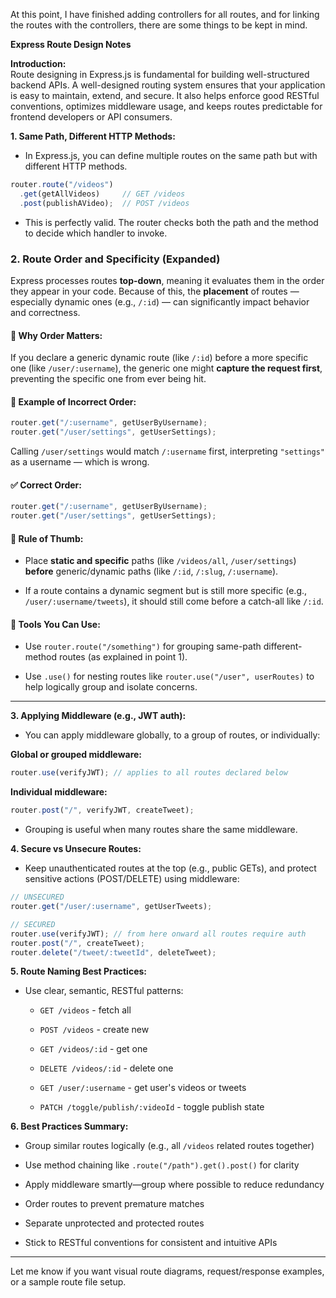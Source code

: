 At this point, I have finished adding controllers for all routes, and for linking the routes with the controllers, there are some things to be kept in mind.

**Express Route Design Notes**

**Introduction:**  
Route designing in Express.js is fundamental for building well-structured backend APIs. A well-designed routing system ensures that your application is easy to maintain, extend, and secure. It also helps enforce good RESTful conventions, optimizes middleware usage, and keeps routes predictable for frontend developers or API consumers.

**1. Same Path, Different HTTP Methods:**

- In Express.js, you can define multiple routes on the same path but with different HTTP methods.
    

```js
router.route("/videos")
  .get(getAllVideos)     // GET /videos
  .post(publishAVideo);  // POST /videos
```

- This is perfectly valid. The router checks both the path and the method to decide which handler to invoke.
    

### **2. Route Order and Specificity (Expanded)**

Express processes routes **top-down**, meaning it evaluates them in the order they appear in your code. Because of this, the **placement** of routes — especially dynamic ones (e.g., `/:id`) — can significantly impact behavior and correctness.

#### 🔹 Why Order Matters:

If you declare a generic dynamic route (like `/:id`) before a more specific one (like `/user/:username`), the generic one might **capture the request first**, preventing the specific one from ever being hit.

#### 🔹 Example of Incorrect Order:

```javascript
router.get("/:username", getUserByUsername);
router.get("/user/settings", getUserSettings);

```

Calling `/user/settings` would match `/:username` first, interpreting `"settings"` as a username — which is wrong.

#### ✅ Correct Order:

```javascript
router.get("/:username", getUserByUsername);
router.get("/user/settings", getUserSettings);

```

#### 🔹 Rule of Thumb:

- Place **static and specific** paths (like `/videos/all`, `/user/settings`) **before** generic/dynamic paths (like `/:id`, `/:slug`, `/:username`).
    
- If a route contains a dynamic segment but is still more specific (e.g., `/user/:username/tweets`), it should still come before a catch-all like `/:id`.
    

#### 🔹 Tools You Can Use:

- Use `router.route("/something")` for grouping same-path different-method routes (as explained in point 1).
    
- Use `.use()` for nesting routes like `router.use("/user", userRoutes)` to help logically group and isolate concerns.

---

**3. Applying Middleware (e.g., JWT auth):**

- You can apply middleware globally, to a group of routes, or individually:
    

**Global or grouped middleware:**

```js
router.use(verifyJWT); // applies to all routes declared below
```

**Individual middleware:**

```js
router.post("/", verifyJWT, createTweet);
```

- Grouping is useful when many routes share the same middleware.
    

**4. Secure vs Unsecure Routes:**

- Keep unauthenticated routes at the top (e.g., public GETs), and protect sensitive actions (POST/DELETE) using middleware:
    

```js
// UNSECURED
router.get("/user/:username", getUserTweets);

// SECURED
router.use(verifyJWT); // from here onward all routes require auth
router.post("/", createTweet);
router.delete("/tweet/:tweetId", deleteTweet);
```

**5. Route Naming Best Practices:**

- Use clear, semantic, RESTful patterns:
    
    - `GET /videos` - fetch all
        
    - `POST /videos` - create new
        
    - `GET /videos/:id` - get one
        
    - `DELETE /videos/:id` - delete one
        
    - `GET /user/:username` - get user's videos or tweets
        
    - `PATCH /toggle/publish/:videoId` - toggle publish state
        

**6. Best Practices Summary:**

- Group similar routes logically (e.g., all `/videos` related routes together)
    
- Use method chaining like `.route("/path").get().post()` for clarity
    
- Apply middleware smartly—group where possible to reduce redundancy
    
- Order routes to prevent premature matches
    
- Separate unprotected and protected routes
    
- Stick to RESTful conventions for consistent and intuitive APIs
    

---

Let me know if you want visual route diagrams, request/response examples, or a sample route file setup.